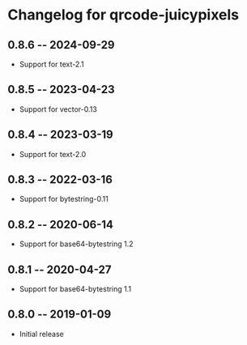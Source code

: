 # Changelog for qrcode-juicypixels

## 0.8.6 -- 2024-09-29

* Support for text-2.1

## 0.8.5 -- 2023-04-23

* Support for vector-0.13

## 0.8.4 -- 2023-03-19

* Support for text-2.0

## 0.8.3 -- 2022-03-16

* Support for bytestring-0.11

## 0.8.2 -- 2020-06-14

* Support for base64-bytestring 1.2

## 0.8.1 -- 2020-04-27

* Support for base64-bytestring 1.1

## 0.8.0 -- 2019-01-09

* Initial release

